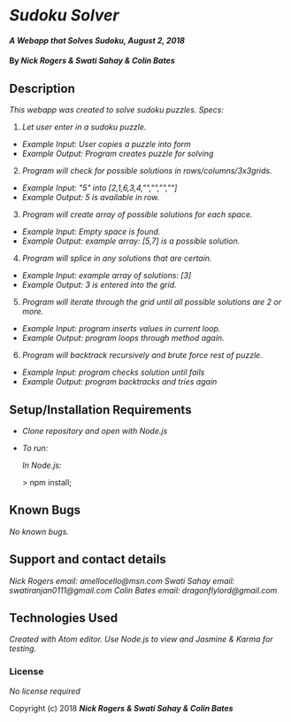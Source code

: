 # _Sudoku Solver_

#### _A Webapp that Solves Sudoku, August 2, 2018_

#### By _**Nick Rogers & Swati Sahay & Colin Bates**_

## Description

_This webapp was created to solve sudoku puzzles._
_Specs:_
1. _Let user enter in a sudoku puzzle._
  - _Example Input: User copies a puzzle into form_
  - _Example Output: Program creates puzzle for solving_
2. _Program will check for possible solutions in rows/columns/3x3grids._
  - _Example Input: "5" into [2,1,6,3,4,"","","",""]_
  - _Example Output: 5 is available in row._
3. _Program will create array of possible solutions for each space._
  - _Example Input: Empty space is found._
  - _Example Output: example array: [5,7] is a possible solution._
4. _Program will splice in any solutions that are certain._
  - _Example Input: example array of solutions: [3]_
  - _Example Output: 3 is entered into the grid._
5. _Program will iterate through the grid until all possible solutions are 2 or more._
  - _Example Input: program inserts values in current loop._
  - _Example Output: program loops through method again._
6. _Program will backtrack recursively and brute force rest of puzzle._
  - _Example Input: program checks solution until fails_
  - _Example Output: program backtracks and tries again_

## Setup/Installation Requirements

* _Clone repository and open with Node.js_
* _To run:_

  _In Node.js:_

  \> npm install;  


## Known Bugs

_No known bugs._

## Support and contact details

_Nick Rogers email: amellocello@msn.com_
_Swati Sahay email: swatiranjan0111@gmail.com_
_Colin Bates email: dragonflylord@gmail.com_

## Technologies Used

_Created with Atom editor.  Use Node.js to view and Jasmine & Karma for testing._

### License

*No license required*

Copyright (c) 2018 **_Nick Rogers & Swati Sahay & Colin Bates_**
